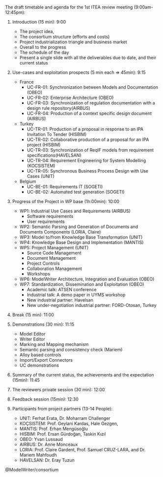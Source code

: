 The draft timetable and agenda for the 1st ITEA review meeting (9:00am-12:45pm):

1. Introduction (15 min): 9:00
     - The project idea,
     - The consortium structure (efforts and costs)
     - Project industrialization triangle and business market
     - Overall to the progress
     - The schedule of the day
     - Present a single slide with all the deliverables due to date, and their current status
     
2.  Use-cases and exploitation prospects (5 min each => 45min): 9:15
    - France
      - UC-FR-01: Synchronization between Models and Documentation (OBEO)
      - UC-FR-02: Enterprise Architecture (OBEO)
      - UC-FR-03: Synchronization of regulation documentation with a design rule repository(AIRBUS)
      - UC-FR-04: Production of a context specific design document (AIRBUS)
    - Turkey
      - UC-TR-01: Production of a proposal in response to an IPA Invitation To Tender (HISBIM)
      - UC-TR-02: Collaborative production of a proposal for an IPA project (HISBIM)
      - UC-TR-03: Synchronization of ReqIF models from requirement specifications(HAVELSAN)
      - UC-TR-04: Requirement Engineering for System Modelling (KOCSISTEM)
      - UC-TR-05: Synchronous Business Process Design with Use Cases (UNIT)
    - Belgium
      - UC-BE-01: Requirements IT (SOGETI)
      - UC-BE-02: Automated test generation (SOGETI)

3. Progress of the Project in WP base (1h:00min): 10:00
    - WP1: Industrial Use Cases and Requirements (AIRBUS)
        - Software requirements
        - User requirements
    - WP2: Semantic Parsing and Generation of Documents and Documents Components (LORIA, Claire)
    - WP3: Model to/from Knowledge Base Transformation (UNIT)
    - WP4: Knowledge Base Design and Implementation (MANTIS)
    - WP5: Project Management (UNIT)
        - Source Code Management
        - Document Management
        - Project Controls
        - Collaboration Management
        - Workshops
    - WP6: ModelWriter Architecture, Integration and Evaluation (OBEO)
    - WP7: Standardization, Dissemination and Exploitation (OBEO)
        - Academic talk: ATSEN conference
        - Industrial talk: A demo paper in UYMS workshop
        - New industrial partner: Havelsan
        - New under-negotiation industrial partner: FORD-Otosan, Turkey

4. Break (15 min): 11:00

5. Demonstrations (30 min): 11:15
    - Model Editor
    - Writer Editor
    - Marking and Mapping mechanism
    - Semantic parsing and consistency check (Mariem)
    - Alloy based controls
    - Import/Export Connectors
    - UC demonstrations

6. Summary of the current status, the achievements and the expectation (15min): 11:45

7. The reviewers private session (30 min): 12:00

8. Feedback session (15min): 12:30

9. Participants from project partners (13-14 People):
    - UNIT: Ferhat Erata, Dr. Moharram Challenger
    - KOÇSISTEM: Prof. Geylani Kardas, Hale Gezgen,
    - MANTIS: Prof. Erhan Mengüsoğlu
    - HISBIM: Prof. Ersan Gürdoğan, Taskin Kızıl
    - OBEO: Yvan Lussaud
    - AIRBUS: Dr. Anne Monceaux
    - LORIA: Prof. Claire Gardent, Prof. Samuel CRUZ-LARA, and Dr. Mariem Mahfoudh
    - HAVELSAN: Dr. Eray Tuzun

@ModelWriter/consortium 
